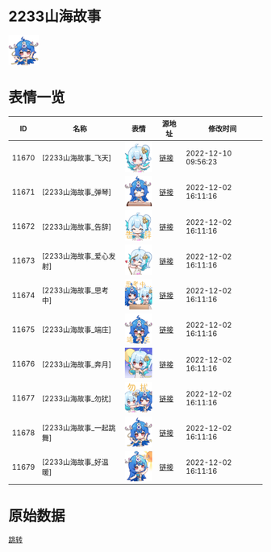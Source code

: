 # 2233山海故事

<img src="./cover.png" height="60" alt="cover" />

# 表情一览

|ID|名称|表情|源地址|修改时间|
|----|----|----|----|----|
|11670|[2233山海故事_飞天]|<img src="./pic/011670_%5B2233山海故事_飞天%5D.png" height="60" alt="飞天"/>|[链接](https://i0.hdslb.com/bfs/garb/item/e859d92344efd4921cedb7d34e345ea354dcf488.png)|2022-12-10 09:56:23|
|11671|[2233山海故事_弹琴]|<img src="./pic/011671_%5B2233山海故事_弹琴%5D.png" height="60" alt="弹琴"/>|[链接](https://i0.hdslb.com/bfs/garb/item/4a29cafdf43de2180bdbb5509dc4817c7e53e0b2.png)|2022-12-02 16:11:16|
|11672|[2233山海故事_告辞]|<img src="./pic/011672_%5B2233山海故事_告辞%5D.png" height="60" alt="告辞"/>|[链接](https://i0.hdslb.com/bfs/emote/9712b79f3352b6a7bce9bd780b8a47595fc5ff52.png)|2022-12-02 16:11:16|
|11673|[2233山海故事_爱心发射]|<img src="./pic/011673_%5B2233山海故事_爱心发射%5D.png" height="60" alt="爱心发射"/>|[链接](https://i0.hdslb.com/bfs/garb/item/8109912544006aae828ae6d1fbdcbd8913a212ca.png)|2022-12-02 16:11:16|
|11674|[2233山海故事_思考中]|<img src="./pic/011674_%5B2233山海故事_思考中%5D.png" height="60" alt="思考中"/>|[链接](https://i0.hdslb.com/bfs/emote/cd5ab6b8e2cca85fc7e97fd1020fc3707c9d0cb6.png)|2022-12-02 16:11:16|
|11675|[2233山海故事_端庄]|<img src="./pic/011675_%5B2233山海故事_端庄%5D.png" height="60" alt="端庄"/>|[链接](https://i0.hdslb.com/bfs/emote/8c11789d4d1065467ac1ae84dd16d5965c2f6079.png)|2022-12-02 16:11:16|
|11676|[2233山海故事_奔月]|<img src="./pic/011676_%5B2233山海故事_奔月%5D.png" height="60" alt="奔月"/>|[链接](https://i0.hdslb.com/bfs/garb/item/241444ab4f333e6a8b1f858f6e0d22d019403e9e.png)|2022-12-02 16:11:16|
|11677|[2233山海故事_勿扰]|<img src="./pic/011677_%5B2233山海故事_勿扰%5D.png" height="60" alt="勿扰"/>|[链接](https://i0.hdslb.com/bfs/emote/ea9cde06d4f71d9b28f3bf6de5137647bc604a89.png)|2022-12-02 16:11:16|
|11678|[2233山海故事_一起跳舞]|<img src="./pic/011678_%5B2233山海故事_一起跳舞%5D.png" height="60" alt="一起跳舞"/>|[链接](https://i0.hdslb.com/bfs/garb/item/e92bafb1d6ec9f1bd2aed12950fee3fa1bed9be0.png)|2022-12-02 16:11:16|
|11679|[2233山海故事_好温暖]|<img src="./pic/011679_%5B2233山海故事_好温暖%5D.png" height="60" alt="好温暖"/>|[链接](https://i0.hdslb.com/bfs/garb/item/462ef04ec97860d6c9d3e91c8f854414c7f9ce1f.png)|2022-12-02 16:11:16|

# 原始数据

[跳转](./raw.json)

